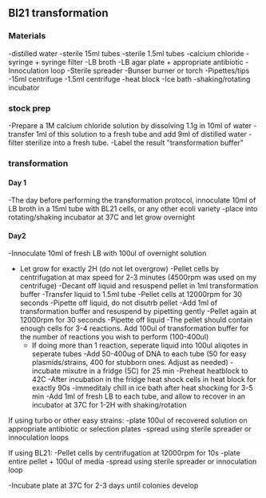 ## Bl21 transformation

### Materials

-distilled water
-sterile 15ml tubes
-sterile 1.5ml tubes
-calcium chloride
-syringe + syringe filter
-LB broth
-LB agar plate + appropriate antibiotic 
-Innoculation loop
-Sterile spreader
-Bunser burner or torch
-Pipettes/tips
-15ml centrifuge
-1.5ml centrifuge
-heat block
-Ice bath
-shaking/rotating incubator


### stock prep

-Prepare a 1M calcium chloride solution by dissolving 1.1g in 10ml of water
-transfer 1ml of this solution to a fresh tube and add 9ml of distilled water
-filter sterilize into a fresh tube. 
-Label the result "transformation buffer"

### transformation

#### Day 1
-The day before performing the transformation protocol, innoculate 10ml of LB broth in a 15ml tube with BL21 cells, or any other ecoli variety
-place into rotating/shaking incubator at 37C and let grow overnight

#### Day2
-Innoculate 10ml of fresh LB with 100ul of overnight solution
  - Let grow for exactly 2H (do not let overgrow)
-Pellet cells by centrifugation at max speed for 2-3 minutes (4500rpm was used on my centrifuge)
-Decant off liquid and resuspend pellet in 1ml transformation buffer
-Transfer liquid to 1.5ml tube
-Pellet cells at 12000rpm for 30 seconds
-Pipette off liquid, do not disutrb pellet
-Add 1ml of transformation buffer and resuspend by pipetting gently
-Pellet again at 12000rpm for 30 seconds
-Pipette off liquid
-The pellet should contain enough cells for 3-4 reactions. Add 100ul of transformation buffer for the number of reactions you wish to perform (100-400ul)
      - If doing more than 1 reaction, seperate liquid into 100ul aliqotes in seperate tubes
-Add 50-400ug of DNA to each tube (50 for easy plasmids/strains, 400 for stubborn ones. Adjust as needed)
-incubate mixutre in a fridge (5C) for 25 min
-Preheat heatblock to 42C
-After incubation in the fridge heat shock cells in heat block for exactly 90s
-immeditaly chill in ice bath after heat shocking for 3-5 min
-Add 1ml of fresh LB to each tube, and allow to recover in an incubator at 37C for 1-2H with shaking/rotation

If using turbo or other easy strains:
-plate 100ul of recovered solution on appropriate antibiotic or selection plates
-spread using sterile spreader or innoculation loops

If using BL21:
-Pellet cells by centrifugation at 12000rpm for 10s
-plate entire pellet + 100ul of media
-spread using sterile spreader or innoculation loop

-Incubate plate at 37C for 2-3 days until colonies develop
